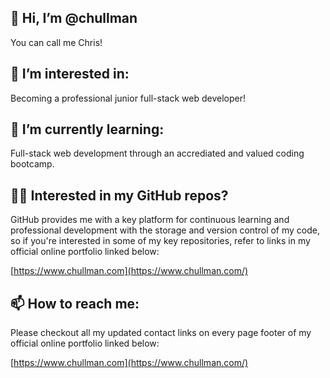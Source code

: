 
## 👋 Hi, I’m @chullman

You can call me Chris!

## 👀 I’m interested in:

Becoming a professional junior full-stack web developer!

## 🌱 I’m currently learning:

Full-stack web development through an accrediated and valued coding bootcamp.

## 👩‍💻 Interested in my GitHub repos?

GitHub provides me with a key platform for continuous learning and professional development with the storage and version control of my code, so if you're interested in some of my key repositories, refer to links in my official online portfolio linked below:

[https://www.chullman.com](https://www.chullman.com/)

## 📫 How to reach me:

Please checkout all my updated contact links on every page footer of my official online portfolio linked below:

[https://www.chullman.com](https://www.chullman.com/)

<!---
chullman/chullman is a ✨ special ✨ repository because its `README.md` (this file) appears on your GitHub profile.
You can click the Preview link to take a look at your changes.
--->
